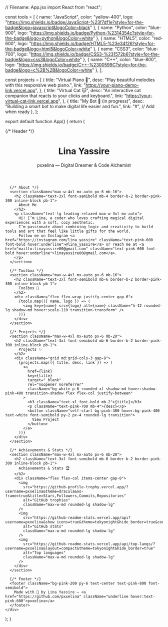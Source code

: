 // Filename: App.jsx
import React from "react";

const tools = [
  { name: "JavaScript", color: "yellow-400", logo: "https://img.shields.io/badge/JavaScript-%23f7df1e?style=for-the-badge&logo=javascript&logoColor=black" },
  { name: "Python", color: "blue-900", logo: "https://img.shields.io/badge/Python-%2314354c?style=for-the-badge&logo=python&logoColor=white" },
  { name: "HTML5", color: "red-600", logo: "https://img.shields.io/badge/HTML5-%23e34f26?style=for-the-badge&logo=html5&logoColor=white" },
  { name: "CSS3", color: "blue-700", logo: "https://img.shields.io/badge/CSS3-%231572b6?style=for-the-badge&logo=css3&logoColor=white" },
  { name: "C++", color: "blue-800", logo: "https://img.shields.io/badge/C++-%2300599C?style=for-the-badge&logo=c%2B%2B&logoColor=white" },
];

const projects = [
  {
    title: "Virtual Piano 🎹",
    desc: "Play beautiful melodies with this responsive web piano.",
    link: "https://your-piano-demo-link.vercel.app",
  },
  {
    title: "Virtual Cat 🐱",
    desc: "An interactive cat companion that reacts to your clicks and keyboard.",
    link: "https://your-virtual-cat-link.vercel.app",
  },
  {
    title: "My Bot 🤖 (in progress)",
    desc: "Building a smart bot to make digital life easier and fun.",
    link: "#", // Add when ready
  },
];

export default function App() {
  return (
    <div className="min-h-screen bg-pink-50 text-gray-900 font-sans selection:bg-pink-300 selection:text-white">
      {/* Header */}
      <header className="bg-pink-200 shadow-md py-8 mb-12 text-center">
        <h1 className="text-5xl font-extrabold tracking-wide mb-2">Lina Yassire</h1>
        <p className="text-xl text-pink-700 font-semibold">pxxelina — Digital Dreamer & Code Alchemist</p>
      </header>

      {/* About */}
      <section className="max-w-4xl mx-auto px-6 mb-16">
        <h2 className="text-3xl font-semibold mb-4 border-b-2 border-pink-300 inline-block pb-1">
          About Me
        </h2>
        <p className="text-lg leading-relaxed max-w-3xl mx-auto">
          Hi! I’m Lina, a coder who loves crafting magical digital experiences with a soft, cozy aesthetic.  
          I’m passionate about combining logic and creativity to build tools and art that feel like little gifts for the world.  
          Follow me on Instagram <a href="https://instagram.com/lina_yassire" className="text-pink-600 font-bold hover:underline">@lina_yassire</a> or reach me at <a href="mailto:linayassire00@gmail.com" className="text-pink-600 font-bold hover:underline">linayassire00@gmail.com</a>.
        </p>
      </section>

      {/* Toolbox */}
      <section className="max-w-4xl mx-auto px-6 mb-16">
        <h2 className="text-3xl font-semibold mb-6 border-b-2 border-pink-300 inline-block pb-1">
          Toolbox 🧰
        </h2>
        <div className="flex flex-wrap justify-center gap-6">
          {tools.map(({ name, logo }) => (
            <img key={name} src={logo} alt={name} className="h-12 rounded-lg shadow-md hover:scale-110 transition-transform" />
          ))}
        </div>
      </section>

      {/* Projects */}
      <section className="max-w-4xl mx-auto px-6 mb-20">
        <h2 className="text-3xl font-semibold mb-6 border-b-2 border-pink-300 inline-block pb-1">
          Projects ✨
        </h2>
        <div className="grid md:grid-cols-3 gap-8">
          {projects.map(({ title, desc, link }) => (
            <a
              href={link}
              key={title}
              target="_blank"
              rel="noopener noreferrer"
              className="bg-white p-6 rounded-xl shadow-md hover:shadow-pink-400 transition-shadow flex flex-col justify-between"
            >
              <h3 className="text-xl font-bold mb-2">{title}</h3>
              <p className="text-pink-700 mb-4">{desc}</p>
              <button className="self-start bg-pink-300 hover:bg-pink-400 text-white font-semibold py-2 px-4 rounded-lg transition">
                View Project
              </button>
            </a>
          ))}
        </div>
      </section>

      {/* Achievements & Stats */}
      <section className="max-w-4xl mx-auto px-6 mb-20">
        <h2 className="text-3xl font-semibold mb-6 border-b-2 border-pink-300 inline-block pb-1">
          Achievements & Stats 🏆
        </h2>
        <div className="flex flex-col items-center gap-8">
          <img
            src="https://github-profile-trophy.vercel.app/?username=pxxelina&theme=dracula&no-frame=true&title=Stars,Followers,Commits,Repositories"
            alt="GitHub trophies"
            className="max-w-md rounded-lg shadow-lg"
          />
          <img
            src="https://github-readme-stats.vercel.app/api?username=pxxelina&show_icons=true&theme=tokyonight&hide_border=true&count_private=true"
            alt="GitHub stats"
            className="max-w-md rounded-lg shadow-lg"
          />
          <img
            src="https://github-readme-stats.vercel.app/api/top-langs/?username=pxxelina&layout=compact&theme=tokyonight&hide_border=true"
            alt="Top languages"
            className="max-w-md rounded-lg shadow-lg"
          />
        </div>
      </section>

      {/* Footer */}
      <footer className="bg-pink-200 py-6 text-center text-pink-800 font-semibold">
        Made with 💖 by Lina Yassire — <a href="https://github.com/pxxelina" className="underline hover:text-pink-600">pxxelina</a>
      </footer>
    </div>
  );
}











